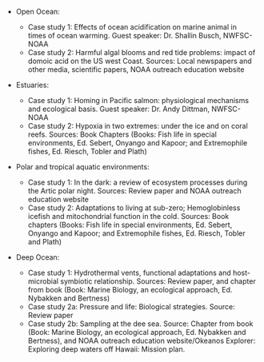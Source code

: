 - Open Ocean:
  - Case study 1: Effects of ocean acidification on marine animal in times of ocean warming. Guest speaker: Dr. Shallin Busch, NWFSC-NOAA
  - Case study 2: Harmful algal blooms and red tide problems: impact of domoic acid on the US west Coast. Sources: Local newspapers and other media, scientific papers, NOAA outreach education website

- Estuaries:
  - Case study 1: Homing in Pacific salmon: physiological mechanisms and ecological basis. Guest speaker: Dr. Andy Dittman, NWFSC-NOAA
  - Case study 2: Hypoxia in two extremes: under the ice and on coral reefs. Sources: Book Chapters (Books: Fish life in special environments, Ed. Sebert, Onyango and Kapoor; and Extremophile fishes, Ed. Riesch, Tobler and Plath)

- Polar and tropical aquatic environments:
  - Case study 1: In the dark: a review of ecosystem processes during the Artic polar night. Sources: Review paper and NOAA outreach education website
  - Case study 2: Adaptations to living at sub-zero; Hemoglobinless icefish and mitochondrial function in the cold. Sources: Book chapters (Books: Fish life in special environments, Ed. Sebert, Onyango and Kapoor; and Extremophile fishes, Ed. Riesch, Tobler and Plath)


- Deep Ocean:
  - Case study 1: Hydrothermal vents, functional adaptations and host-microbial symbiotic relationship. Sources: Review paper, and chapter from book (Book: Marine Biology, an ecological approach, Ed. Nybakken and Bertness)
  - Case study 2a: Pressure and life: Biological strategies. Source: Review paper
  - Case study 2b: Sampling at the dee sea. Source: Chapter from book (Book: Marine Biology, an ecological approach, Ed. Nybakken and Bertness), and NOAA outreach education website/Okeanos Explorer: Exploring deep waters off Hawaii: Mission plan.


